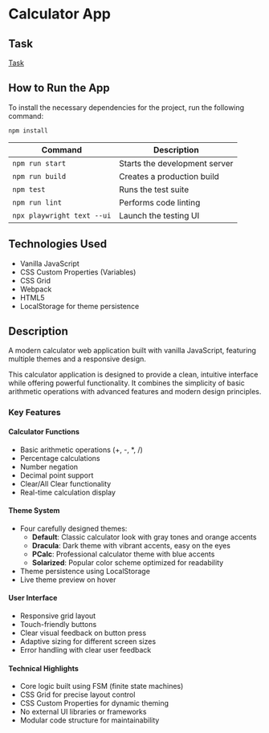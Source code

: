 # Calculator App

## Task

[Task](https://docs.google.com/document/d/1zpXXeSae-BlcxPKgw3DhxZA92cspVailrPYoaXSYrW8/edit?pli=1&tab=t.0)

## How to Run the App

To install the necessary dependencies for the project, run the following command:

```
npm install
```

| Command                    | Description                   |
| -------------------------- | ----------------------------- |
| `npm run start`            | Starts the development server |
| `npm run build`            | Creates a production build    |
| `npm test`                 | Runs the test suite           |
| `npm run lint`             | Performs code linting         |
| `npx playwright text --ui` | Launch the testing UI         |

## Technologies Used

- Vanilla JavaScript
- CSS Custom Properties (Variables)
- CSS Grid
- Webpack
- HTML5
- LocalStorage for theme persistence

## Description

A modern calculator web application built with vanilla JavaScript, featuring multiple themes and a responsive design.

This calculator application is designed to provide a clean, intuitive interface while offering powerful functionality. It combines the simplicity of basic arithmetic operations with advanced features and modern design principles.

### Key Features

#### Calculator Functions

- Basic arithmetic operations (+, -, \*, /)
- Percentage calculations
- Number negation
- Decimal point support
- Clear/All Clear functionality
- Real-time calculation display

#### Theme System

- Four carefully designed themes:
  - **Default**: Classic calculator look with gray tones and orange accents
  - **Dracula**: Dark theme with vibrant accents, easy on the eyes
  - **PCalc**: Professional calculator theme with blue accents
  - **Solarized**: Popular color scheme optimized for readability
- Theme persistence using LocalStorage
- Live theme preview on hover

#### User Interface

- Responsive grid layout
- Touch-friendly buttons
- Clear visual feedback on button press
- Adaptive sizing for different screen sizes
- Error handling with clear user feedback

#### Technical Highlights

- Core logic built using FSM (finite state machines)
- CSS Grid for precise layout control
- CSS Custom Properties for dynamic theming
- No external UI libraries or frameworks
- Modular code structure for maintainability
